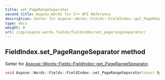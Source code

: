 ```yaml
---
title: set_PageRangeSeparator
second_title: Aspose.Words for C++ API Reference
description: Setter for Aspose::Words::Fields::FieldIndex::get_PageRangeSeparator. 
type: docs
weight: 0
url: /cpp/aspose.words.fields/fieldindex/set_pagerangeseparator/
---
```

## FieldIndex.set_PageRangeSeparator method


Setter for [Aspose::Words::Fields::FieldIndex::get_PageRangeSeparator](../get_pagerangeseparator/).

```cpp
void Aspose::Words::Fields::FieldIndex::set_PageRangeSeparator(const System::String &value)
```

